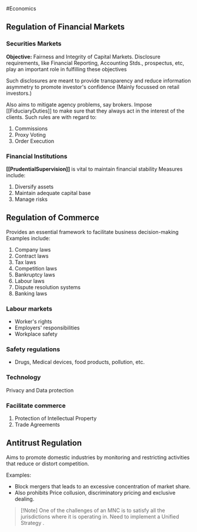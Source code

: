 #Economics 

## Regulation of Financial Markets

### Securities Markets
**Objective:** Fairness and Integrity of Capital Markets.
Disclosure requirements, like Financial Reporting, Accounting Stds., prospectus, etc, play an important role in fulfilling these objectives

Such disclosures are meant to provide transparency and reduce information asymmetry to promote investor's confidence (Mainly focussed on retail investors.)

Also aims to mitigate agency problems, say brokers. 
Impose [[FiduciaryDuties]] to make sure that they always act in the interest of the clients. 
Such rules are with regard to: 
1. Commissions
2. Proxy Voting
3. Order Execution
### Financial Institutions
**[[PrudentialSupervision]]** is vital to maintain financial stability
Measures include:
1. Diversify assets
2. Maintain adequate capital base
3. Manage risks
## Regulation of Commerce
Provides an essential framework to facilitate business decision-making
Examples include:
1. Company laws
2. Contract laws
3. Tax laws
4. Competition laws
5. Bankruptcy laws
6. Labour laws
7. Dispute resolution systems
8. Banking laws
### Labour markets
- Worker's rights
- Employers' responsibilities
- Workplace safety
### Safety regulations
- Drugs, Medical devices, food products, pollution, etc.
### Technology
Privacy and Data protection

### Facilitate commerce
1. Protection of Intellectual Property
2. Trade Agreements
## Antitrust Regulation

Aims to promote domestic industries by monitoring and restricting activities that reduce or distort competition.

Examples:
- Block mergers that leads to an excessive concentration of market share.
- Also prohibits Price collusion, discriminatory pricing and exclusive dealing.

>[!Note] One of the challenges of an MNC is to satisfy all the jurisdictions where it is operating in. 
>Need to implement a Unified Strategy .

